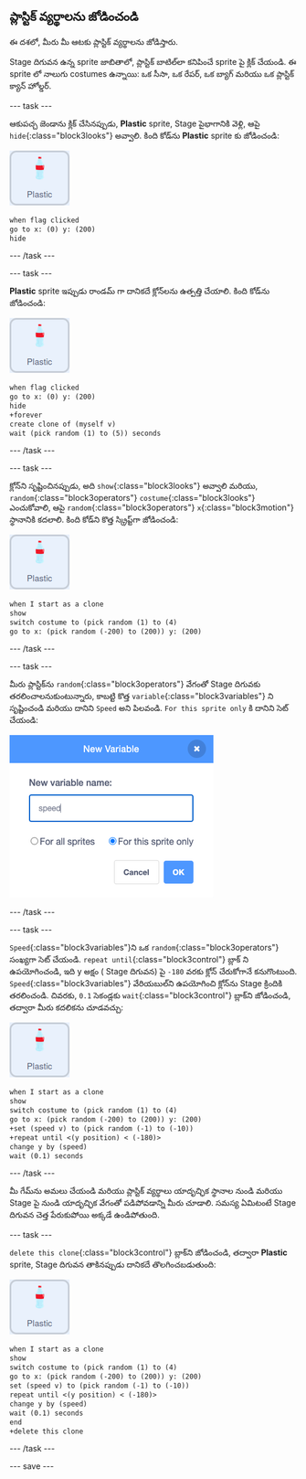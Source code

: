 ## ప్లాస్టిక్ వ్యర్థాలను జోడించండి

ఈ దశలో, మీరు మీ ఆటకు ప్లాస్టిక్ వ్యర్థాలను జోడిస్తారు.

Stage దిగువన ఉన్న sprite జాబితాలో, ప్లాస్టిక్ బాటిల్‌లా కనిపించే sprite పై క్లిక్ చేయండి. ఈ sprite లో నాలుగు costumes ఉన్నాయి: ఒక సీసా, ఒక రేపర్, ఒక బ్యాగ్ మరియు ఒక ప్లాస్టిక్ క్యాన్ హోల్డర్.

--- task ---

ఆకుపచ్చ జెండాను క్లిక్ చేసినప్పుడు, **Plastic** sprite, Stage పైభాగానికి వెళ్లి, ఆపై `hide`{:class="block3looks"} అవ్వాలి. కింది కోడ్‌ను **Plastic** sprite కు జోడించండి:

![plastic sprite](images/plastic-sprite.png)

```blocks3
when flag clicked
go to x: (0) y: (200)
hide
```

--- /task ---

--- task ---

**Plastic** sprite ఇప్పుడు రాండమ్ గా దానికదే క్లోన్‌లను ఉత్పత్తి చేయాలి. కింది కోడ్‌ను జోడించండి:

![plastic sprite](images/plastic-sprite.png)

```blocks3
when flag clicked
go to x: (0) y: (200)
hide
+forever
create clone of (myself v)
wait (pick random (1) to (5)) seconds
```

--- /task ---

--- task ---

క్లోన్‌ని సృష్టించినప్పుడు, అది `show`{:class="block3looks"} అవ్వాలి మరియు, `random`{:class="block3operators"} `costume`{:class="block3looks"} ఎంచుకోవాలి, ఆపై `random`{:class="block3operators"} `x`{:class="block3motion"} స్థానానికి కదలాలి. కింది కోడ్‌ని కొత్త స్క్రిప్ట్‌గా జోడించండి:

![plastic sprite](images/plastic-sprite.png)

```blocks3
when I start as a clone
show
switch costume to (pick random (1) to (4)
go to x: (pick random (-200) to (200)) y: (200)
```

--- /task ---

--- task ---

మీరు ప్లాస్టిక్‌ను `random`{:class="block3operators"} వేగంతో Stage దిగువకు తరలించాలనుకుంటున్నారు, కాబట్టి కొత్త `variable`{:class="block3variables"} ని సృష్టించండి మరియు దానిని  `Speed` అని పిలవండి. `For this sprite only` కి దానిని సెట్ చేయండి:

![కొత్త వేరియబుల్ మెను](images/speed-variable.png)



--- /task ---

--- task ---

`Speed`{:class="block3variables"}ని ఒక `random`{:class="block3operators"} సంఖ్యగా సెట్ చేయండి. `repeat until`{:class="block3control"} బ్లాక్ ని ఉపయోగించండి, ఇది y అక్షం ( Stage దిగువన) పై `-180` వరకు క్లోన్ చేరుకోగానే కనుగొంటుంది. `Speed`{:class="block3variables"} వేరియబుల్‌ని ఉపయోగించి క్లోన్‌ను Stage క్రిందికి తరలించండి. చివరకు, `0.1` సెకండ్లకు `wait`{:class="block3control"} బ్లాక్‌ని జోడించండి, తద్వారా మీరు కదలికను చూడవచ్చు:

![plastic sprite](images/plastic-sprite.png)

```blocks3
when I start as a clone
show
switch costume to (pick random (1) to (4)
go to x: (pick random (-200) to (200)) y: (200)
+set (speed v) to (pick random (-1) to (-10))
+repeat until <(y position) < (-180)>
change y by (speed)
wait (0.1) seconds

```

--- /task ---

మీ గేమ్‌ను అమలు చేయండి మరియు ప్లాస్టిక్ వ్యర్థాలు యాదృచ్ఛిక స్థానాల నుండి మరియు Stage పై నుండి యాదృచ్ఛిక వేగంతో పడిపోవడాన్ని మీరు చూడాలి. సమస్య ఏమిటంటే Stage దిగువన చెత్త పేరుకుపోయి అక్కడే ఉండిపోతుంది.

--- task ---

`delete this clone`{:class="block3control"} బ్లాక్‌ని జోడించండి, తద్వారా **Plastic** sprite, Stage దిగువన తాకినప్పుడు దానికదే తొలగించబడుతుంది:

![plastic sprite](images/plastic-sprite.png)

```blocks3
when I start as a clone
show
switch costume to (pick random (1) to (4)
go to x: (pick random (-200) to (200)) y: (200)
set (speed v) to (pick random (-1) to (-10))
repeat until <(y position) < (-180)>
change y by (speed)
wait (0.1) seconds
end
+delete this clone
```

--- /task ---

--- save ---

